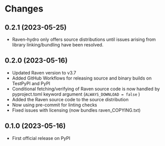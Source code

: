 # Changes

## 0.2.1 (2023-05-25)

* Raven-hydro only offers source distributions until issues arising from library linking/bundling have been resolved.

## 0.2.0 (2023-05-16)

* Updated Raven version to v3.7
* Added GitHub Workflows for releasing source and binary builds on TestPyPI and PyPI
* Conditional fetching/verifying of Raven source code is now handled by pyproject.toml keyword argument (`ALWAYS_DOWNLOAD = false` )
* Added the Raven source code to the source distribution
* Now using pre-commit for linting checks
* Fixed issues with licensing (now bundles raven_COPYING.txt)

## 0.1.0 (2023-05-16)

* First official release on PyPI
